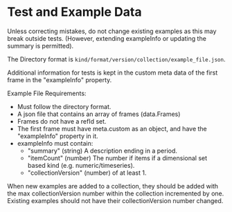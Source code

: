 # Test and Example Data

Unless correcting mistakes, do not change existing examples as this may break outside tests. (However, extending exampleInfo or updating the summary is permitted).

The Directory format is `kind/format/version/collection/example_file.json`.

Additional information for tests is kept in the custom meta data of the first frame in the "exampleInfo" property.

Example File Requirements:

- Must follow the directory format.
- A json file that contains an array of frames (data.Frames)
- Frames do not have a refId set.
- The first frame must have meta.custom as an object, and have the "exampleInfo" property in it.
- exampleInfo must contain:
  - "summary" (string) A description ending in a period.
  - "itemCount" (number) The number if items if a dimensional set based kind (e.g. numeric/timeseries).
  - "collectionVersion" (number) of at least 1.

When new examples are added to a collection, they should be added with the max collectionVersion number within the collection incremented by one. Existing examples should not have their collectionVersion number changed.
